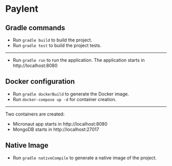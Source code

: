 # Paylent

## Gradle commands

- Run `gradle build` to build the project.
- Run `gradle test` to build the project tests.

---

- Run `gradle run` to run the application. The application starts in http://localhost:8080

## Docker configuration

- Run `gradle dockerBuild` to generate the Docker image.
- Run `docker-compose up -d` for container creation.
---
Two containers are created:
- Micronaut app starts in http://localhost:8080
- MongoDB starts in http://localhost:27017

## Native Image

- Run `gradle nativeCompile` to generate a native image of the project.